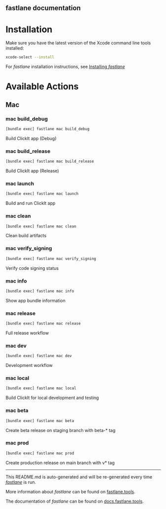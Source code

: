 fastlane documentation
----

# Installation

Make sure you have the latest version of the Xcode command line tools installed:

```sh
xcode-select --install
```

For _fastlane_ installation instructions, see [Installing _fastlane_](https://docs.fastlane.tools/#installing-fastlane)

# Available Actions

## Mac

### mac build_debug

```sh
[bundle exec] fastlane mac build_debug
```

Build ClickIt app (Debug)

### mac build_release

```sh
[bundle exec] fastlane mac build_release
```

Build ClickIt app (Release)

### mac launch

```sh
[bundle exec] fastlane mac launch
```

Build and run ClickIt app

### mac clean

```sh
[bundle exec] fastlane mac clean
```

Clean build artifacts

### mac verify_signing

```sh
[bundle exec] fastlane mac verify_signing
```

Verify code signing status

### mac info

```sh
[bundle exec] fastlane mac info
```

Show app bundle information

### mac release

```sh
[bundle exec] fastlane mac release
```

Full release workflow

### mac dev

```sh
[bundle exec] fastlane mac dev
```

Development workflow

### mac local

```sh
[bundle exec] fastlane mac local
```

Build ClickIt for local development and testing

### mac beta

```sh
[bundle exec] fastlane mac beta
```

Create beta release on staging branch with beta-* tag

### mac prod

```sh
[bundle exec] fastlane mac prod
```

Create production release on main branch with v* tag

----

This README.md is auto-generated and will be re-generated every time [_fastlane_](https://fastlane.tools) is run.

More information about _fastlane_ can be found on [fastlane.tools](https://fastlane.tools).

The documentation of _fastlane_ can be found on [docs.fastlane.tools](https://docs.fastlane.tools).
